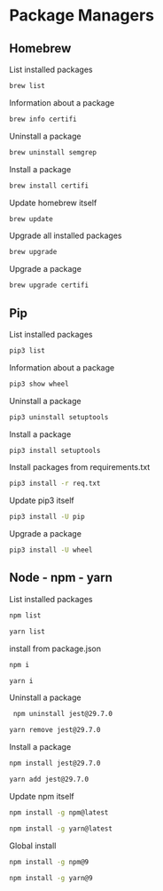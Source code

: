 # Package Managers
## Homebrew
List installed packages
```sh
brew list
```
Information about a package
```sh
brew info certifi
```
Uninstall a package
```sh
brew uninstall semgrep
```
Install a package
```sh
brew install certifi
```
Update homebrew itself
```sh
brew update
```
Upgrade all installed packages
```sh
brew upgrade
```
Upgrade a package
```sh
brew upgrade certifi
```

#####

## Pip
List installed packages
```sh
pip3 list
```
Information about a package
```sh
pip3 show wheel
```
Uninstall a package
```sh
pip3 uninstall setuptools
```
Install a package
```sh
pip3 install setuptools
```
Install packages from requirements.txt
```sh
pip3 install -r req.txt
```
Update pip3 itself
```sh
pip3 install -U pip
```
Upgrade a package
```sh
pip3 install -U wheel
```
#####

## Node - npm - yarn
List installed packages
```sh
npm list
```
```sh
yarn list
```
install from package.json
```sh
npm i
```
```sh
yarn i
```
Uninstall a package
```sh
 npm uninstall jest@29.7.0
```
```sh
yarn remove jest@29.7.0
```
Install a package
```sh
npm install jest@29.7.0
```
```sh
yarn add jest@29.7.0
```
Update npm itself
```sh
npm install -g npm@latest
```
```sh
npm install -g yarn@latest
```
Global install
```sh
npm install -g npm@9 
```
```sh
npm install -g yarn@9
```

#####





